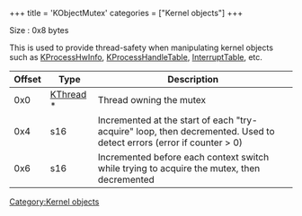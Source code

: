 +++
title = 'KObjectMutex'
categories = ["Kernel objects"]
+++

Size : 0x8 bytes

This is used to provide thread-safety when manipulating kernel objects
such as [KProcessHwInfo](KProcessHwInfo "wikilink"),
[KProcessHandleTable](KProcess#KProcessHandleTable "wikilink"),
[InterruptTable](ARM11_Interrupts#Interrupt_Table_.28New3DS.29 "wikilink"),
etc.

| Offset | Type                             | Description                                                                                                          |
|--------|----------------------------------|----------------------------------------------------------------------------------------------------------------------|
| 0x0    | [KThread](KThread "wikilink") \* | Thread owning the mutex                                                                                              |
| 0x4    | s16                              | Incremented at the start of each "try-acquire" loop, then decremented. Used to detect errors (error if counter \> 0) |
| 0x6    | s16                              | Incremented before each context switch while trying to acquire the mutex, then decremented                           |

[Category:Kernel objects](Category:Kernel_objects "wikilink")
